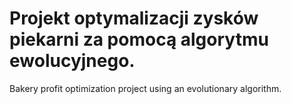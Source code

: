 # Projekt optymalizacji zysków piekarni za pomocą algorytmu ewolucyjnego.
Bakery profit optimization project using an evolutionary algorithm.
